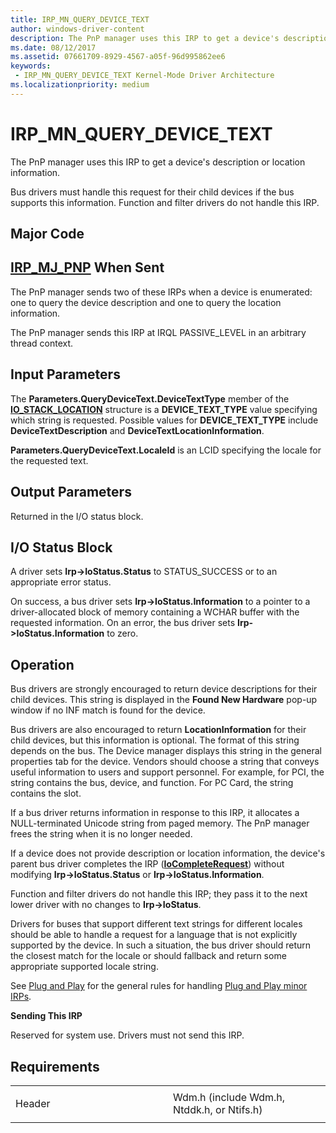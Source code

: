 ```yaml
---
title: IRP_MN_QUERY_DEVICE_TEXT
author: windows-driver-content
description: The PnP manager uses this IRP to get a device's description or location information.Bus drivers must handle this request for their child devices if the bus supports this information. Function and filter drivers do not handle this IRP.
ms.date: 08/12/2017
ms.assetid: 07661709-8929-4567-a05f-96d995862ee6
keywords:
 - IRP_MN_QUERY_DEVICE_TEXT Kernel-Mode Driver Architecture
ms.localizationpriority: medium
---
```


# IRP\_MN\_QUERY\_DEVICE\_TEXT


The PnP manager uses this IRP to get a device's description or location information.

Bus drivers must handle this request for their child devices if the bus supports this information. Function and filter drivers do not handle this IRP.

Major Code
----------

[**IRP\_MJ\_PNP**](irp-mj-pnp.md)
When Sent
---------

The PnP manager sends two of these IRPs when a device is enumerated: one to query the device description and one to query the location information.

The PnP manager sends this IRP at IRQL PASSIVE\_LEVEL in an arbitrary thread context.

## Input Parameters


The **Parameters.QueryDeviceText.DeviceTextType** member of the [**IO\_STACK\_LOCATION**](https://msdn.microsoft.com/library/windows/hardware/ff550659) structure is a **DEVICE\_TEXT\_TYPE** value specifying which string is requested. Possible values for **DEVICE\_TEXT\_TYPE** include **DeviceTextDescription** and **DeviceTextLocationInformation**.

**Parameters.QueryDeviceText.LocaleId** is an LCID specifying the locale for the requested text.

## Output Parameters


Returned in the I/O status block.

## I/O Status Block


A driver sets **Irp-&gt;IoStatus.Status** to STATUS\_SUCCESS or to an appropriate error status.

On success, a bus driver sets **Irp-&gt;IoStatus.Information** to a pointer to a driver-allocated block of memory containing a WCHAR buffer with the requested information. On an error, the bus driver sets **Irp-&gt;IoStatus.Information** to zero.

Operation
---------

Bus drivers are strongly encouraged to return device descriptions for their child devices. This string is displayed in the **Found New Hardware** pop-up window if no INF match is found for the device.

Bus drivers are also encouraged to return **LocationInformation** for their child devices, but this information is optional. The format of this string depends on the bus. The Device manager displays this string in the general properties tab for the device. Vendors should choose a string that conveys useful information to users and support personnel. For example, for PCI, the string contains the bus, device, and function. For PC Card, the string contains the slot.

If a bus driver returns information in response to this IRP, it allocates a NULL-terminated Unicode string from paged memory. The PnP manager frees the string when it is no longer needed.

If a device does not provide description or location information, the device's parent bus driver completes the IRP ([**IoCompleteRequest**](https://msdn.microsoft.com/library/windows/hardware/ff548343)) without modifying **Irp-&gt;IoStatus.Status** or **Irp-&gt;IoStatus.Information**.

Function and filter drivers do not handle this IRP; they pass it to the next lower driver with no changes to **Irp-&gt;IoStatus**.

Drivers for buses that support different text strings for different locales should be able to handle a request for a language that is not explicitly supported by the device. In such a situation, the bus driver should return the closest match for the locale or should fallback and return some appropriate supported locale string.

See [Plug and Play](https://msdn.microsoft.com/library/windows/hardware/ff547125) for the general rules for handling [Plug and Play minor IRPs](plug-and-play-minor-irps.md).

**Sending This IRP**

Reserved for system use. Drivers must not send this IRP.

Requirements
------------

<table>
<colgroup>
<col width="50%" />
<col width="50%" />
</colgroup>
<tbody>
<tr class="odd">
<td><p>Header</p></td>
<td>Wdm.h (include Wdm.h, Ntddk.h, or Ntifs.h)</td>
</tr>
</tbody>
</table>

 

 




